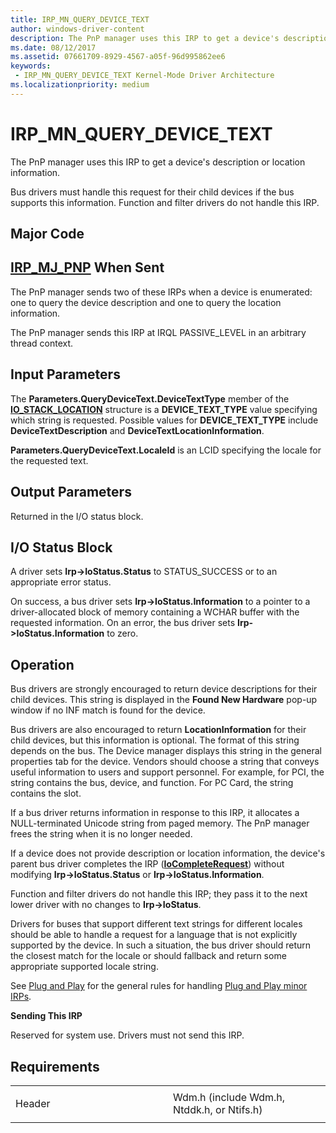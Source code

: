 ```yaml
---
title: IRP_MN_QUERY_DEVICE_TEXT
author: windows-driver-content
description: The PnP manager uses this IRP to get a device's description or location information.Bus drivers must handle this request for their child devices if the bus supports this information. Function and filter drivers do not handle this IRP.
ms.date: 08/12/2017
ms.assetid: 07661709-8929-4567-a05f-96d995862ee6
keywords:
 - IRP_MN_QUERY_DEVICE_TEXT Kernel-Mode Driver Architecture
ms.localizationpriority: medium
---
```


# IRP\_MN\_QUERY\_DEVICE\_TEXT


The PnP manager uses this IRP to get a device's description or location information.

Bus drivers must handle this request for their child devices if the bus supports this information. Function and filter drivers do not handle this IRP.

Major Code
----------

[**IRP\_MJ\_PNP**](irp-mj-pnp.md)
When Sent
---------

The PnP manager sends two of these IRPs when a device is enumerated: one to query the device description and one to query the location information.

The PnP manager sends this IRP at IRQL PASSIVE\_LEVEL in an arbitrary thread context.

## Input Parameters


The **Parameters.QueryDeviceText.DeviceTextType** member of the [**IO\_STACK\_LOCATION**](https://msdn.microsoft.com/library/windows/hardware/ff550659) structure is a **DEVICE\_TEXT\_TYPE** value specifying which string is requested. Possible values for **DEVICE\_TEXT\_TYPE** include **DeviceTextDescription** and **DeviceTextLocationInformation**.

**Parameters.QueryDeviceText.LocaleId** is an LCID specifying the locale for the requested text.

## Output Parameters


Returned in the I/O status block.

## I/O Status Block


A driver sets **Irp-&gt;IoStatus.Status** to STATUS\_SUCCESS or to an appropriate error status.

On success, a bus driver sets **Irp-&gt;IoStatus.Information** to a pointer to a driver-allocated block of memory containing a WCHAR buffer with the requested information. On an error, the bus driver sets **Irp-&gt;IoStatus.Information** to zero.

Operation
---------

Bus drivers are strongly encouraged to return device descriptions for their child devices. This string is displayed in the **Found New Hardware** pop-up window if no INF match is found for the device.

Bus drivers are also encouraged to return **LocationInformation** for their child devices, but this information is optional. The format of this string depends on the bus. The Device manager displays this string in the general properties tab for the device. Vendors should choose a string that conveys useful information to users and support personnel. For example, for PCI, the string contains the bus, device, and function. For PC Card, the string contains the slot.

If a bus driver returns information in response to this IRP, it allocates a NULL-terminated Unicode string from paged memory. The PnP manager frees the string when it is no longer needed.

If a device does not provide description or location information, the device's parent bus driver completes the IRP ([**IoCompleteRequest**](https://msdn.microsoft.com/library/windows/hardware/ff548343)) without modifying **Irp-&gt;IoStatus.Status** or **Irp-&gt;IoStatus.Information**.

Function and filter drivers do not handle this IRP; they pass it to the next lower driver with no changes to **Irp-&gt;IoStatus**.

Drivers for buses that support different text strings for different locales should be able to handle a request for a language that is not explicitly supported by the device. In such a situation, the bus driver should return the closest match for the locale or should fallback and return some appropriate supported locale string.

See [Plug and Play](https://msdn.microsoft.com/library/windows/hardware/ff547125) for the general rules for handling [Plug and Play minor IRPs](plug-and-play-minor-irps.md).

**Sending This IRP**

Reserved for system use. Drivers must not send this IRP.

Requirements
------------

<table>
<colgroup>
<col width="50%" />
<col width="50%" />
</colgroup>
<tbody>
<tr class="odd">
<td><p>Header</p></td>
<td>Wdm.h (include Wdm.h, Ntddk.h, or Ntifs.h)</td>
</tr>
</tbody>
</table>

 

 




